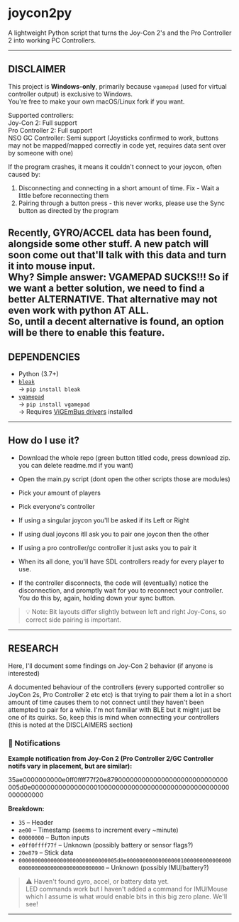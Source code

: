 # joycon2py

A lightweight Python script that turns the Joy-Con 2's and the Pro Controller 2 into working PC Controllers.

---

## DISCLAIMER

This project is **Windows-only**, primarily because `vgamepad` (used for virtual controller output) is exclusive to Windows.  
You're free to make your own macOS/Linux fork if you want.

Supported controllers:  
Joy-Con 2: Full support  
Pro Controller 2: Full support  
NSO GC Controller: Semi support (Joysticks confirmed to work, buttons may not be mapped/mapped correctly in code yet, requires data sent over by someone with one)  

If the program crashes, it means it couldn't connect to your joycon, often caused by:  
1. Disconnecting and connecting in a short amount of time. Fix - Wait a little before reconnecting them
2. Pairing through a button press - this never works, please use the Sync button as directed by the program

Recently, GYRO/ACCEL data has been found, alongside some other stuff. A new patch will soon come out that'll talk with this data and turn it into mouse input.  
Why? Simple answer: VGAMEPAD SUCKS!!! So if we want a better solution, we need to find a better ALTERNATIVE. That alternative may not even work with python AT ALL.  
So, until a decent alternative is found, an option will be there to enable this feature.  
---

## DEPENDENCIES

- Python (3.7+)
- [`bleak`](https://github.com/hbldh/bleak)  
  → `pip install bleak`  
- [`vgamepad`](https://github.com/yannbouteiller/vgamepad)  
  → `pip install vgamepad`  
  → Requires [ViGEmBus drivers](https://github.com/ViGEm/ViGEmBus/releases/latest) installed

---

## How do I use it?
- Download the whole repo (green button titled code, press download zip. you can delete readme.md if you want)
- Open the main.py script (dont open the other scripts those are modules)
- Pick your amount of players
- Pick everyone's controller
- If using a singular joycon you'll be asked if its Left or Right
- If using dual joycons itll ask you to pair one joycon then the other
- If using a pro controller/gc controller it just asks you to pair it
- When its all done, you'll have SDL controllers ready for every player to use.

- If the controller disconnects, the code will (eventually) notice the disconnection, and promptly wait for you to reconnect your controller. You do this by, again, holding down your sync button.

> 💡 Note: Bit layouts differ slightly between left and right Joy-Cons, so correct side pairing is important.
> 
---

## RESEARCH

Here, I'll document some findings on Joy-Con 2 behavior (if anyone is interested)

A documented behaviour of the controllers (every supported controller so JoyCon 2s, Pro Controller 2 etc etc) is that trying to pair them a lot in a short amount of time causes them to not connect until they haven't been attempted to pair for a while. I'm not familiar with BLE but it might just be one of its quirks. So, keep this is mind when connecting your controllers (this is noted at the DISCLAIMERS section)

### 🔔 Notifications

**Example notification from Joy-Con 2 (Pro Controller 2/GC Controller notifs vary in placement, but are similar):**

35ae0000000000e0ff0ffff77f20e8790000000000000000000000000000005d0e000000000000000001000000000000000000000000000000000000000000


**Breakdown:**

- `35` – Header  
- `ae00` – Timestamp (seems to increment every ~minute)  
- `00000000` – Button inputs  
- `e0ff0ffff77f` – Unknown (possibly battery or sensor flags?)  
- `20e879` – Stick data  
- `0000000000000000000000000000005d0e000000000000000001000000000000000000000000000000000000000000` – Unknown (possibly IMU/battery?)  

> ⚠️ Haven't found gyro, accel, or battery data yet.  
> LED commands work but I haven't added a command for IMU/Mouse which I assume is what would enable bits in this big zero plane. We'll see! 

---
